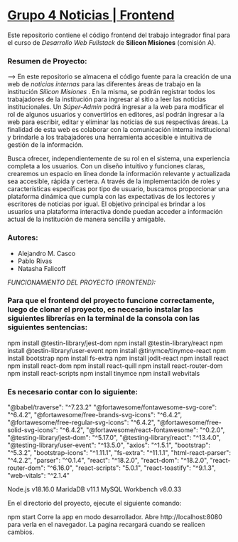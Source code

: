# [Grupo 4 Noticias | Frontend](https://github.com/MrHelmet96/grupo4_noticias/tree/main)
Este repositorio contiene el código frontend del trabajo integrador final para el curso de *Desarrollo Web Fullstack* de **Silicon Misiones** (comisión A). 

### Resumen de Proyecto:
--> En este repositorio se almacena el código fuente para la creación de una web de *noticias internas* para las diferentes áreas de trabajo en la institución *Silicon Misiones* . En la misma, se podrán registrar todos los trabajadores de la institución para ingresar al sitio a leer las noticias institucionales. Un *Súper-Admin* podrá ingresar a la web para modificar el rol de algunos usuarios y convertirlos en editores, así podrán ingresar a la web para escribir, editar y eliminar las noticias de sus respectivas áreas. La finalidad de esta web es colaborar con la comunicación interna institucional y brindarle a los trabajadores una herramienta accesible e intuitiva de gestión de la información.


Busca ofrecer, independientemente de su rol en el sistema, una experiencia completa a los usuarios. Con un diseño intuitivo y funciones claras, crearemos un espacio en línea donde la información relevante y actualizada sea accesible, rápida y certera. A través de la implementación de roles y características específicas por tipo de usuario, buscamos proporcionar una plataforma dinámica que cumpla con las expectativas de los lectores y escritores de noticias por igual. El objetivo principal es brindar a los usuarios una plataforma interactiva donde puedan acceder a información actual de la institución de manera sencilla y amigable.

### Autores:
* Alejandro M. Casco
* Pablo Rivas
* Natasha Falicoff
<!-- * Emiliano Alvarez -->

*FUNCIONAMIENTO DEL PROYECTO (FRONTEND):*
### Para que el frontend del proyecto funcione correctamente, luego de clonar el proyecto, es necesario instalar las siguientes librerías en la terminal de la consola con las siguientes sentencias:
npm install @testin-library/jest-dom
npm install @testin-library/react
npm install @testin-library/user-event
npm install @tinymce/tinymce-react
npm install bootstrap
npm install fs-extra
npm install jodit-react
npm install react
npm install react-dom
npm install react-quill
npm install react-router-dom
npm install react-scripts
npm install tinymce
npm install webvitals

### Es necesario contar con lo siguiente:
"@babel/traverse": "^7.23.2"
"@fortawesome/fontawesome-svg-core": "^6.4.2",
"@fortawesome/free-brands-svg-icons": "^6.4.2",
"@fortawesome/free-regular-svg-icons": "^6.4.2",
"@fortawesome/free-solid-svg-icons": "^6.4.2",
"@fortawesome/react-fontawesome": "^0.2.0",
"@testing-library/jest-dom": "^5.17.0",
"@testing-library/react": "^13.4.0",
"@testing-library/user-event": "^13.5.0",
"axios": "^1.5.1",
"bootstrap": "^5.3.2",
"bootstrap-icons": "^1.11.1",
"fs-extra": "^11.1.1",
"html-react-parser": "^4.2.2",
"parser": "^0.1.4",
"react": "^18.2.0",
"react-dom": "^18.2.0",
"react-router-dom": "^6.16.0",
"react-scripts": "5.0.1",
"react-toastify": "^9.1.3",
"web-vitals": "^2.1.4"

Node.js v18.16.0
MaridaDB v11.1
MySQL Workbench v8.0.33


En el directorio del proyecto, ejecute el siguiente comando:

npm start
Corre la app en modo desarrollador.
Abre http://localhost:8080 para verla en el navegador. La pagina recargará cuando se realicen cambios.
